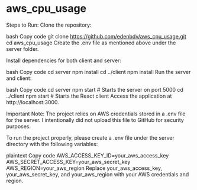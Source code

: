 # aws_cpu_usage

Steps to Run:
Clone the repository:

bash
Copy code
git clone https://github.com/edenbdv/aws_cpu_usage.git
cd aws_cpu_usage
Create the .env file as mentioned above under the server folder.

Install dependencies for both client and server:

bash
Copy code
cd server
npm install
cd ../client
npm install
Run the server and client:

bash
Copy code
cd server
npm start  # Starts the server on port 5000
cd ../client
npm start  # Starts the React client
Access the application at http://localhost:3000.

Important Note:
The project relies on AWS credentials stored in a .env file for the server. I intentionally did not upload this file to GitHub for security purposes.

To run the project properly, please create a .env file under the server directory with the following variables:

plaintext
Copy code
AWS_ACCESS_KEY_ID=your_aws_access_key
AWS_SECRET_ACCESS_KEY=your_aws_secret_key
AWS_REGION=your_aws_region
Replace your_aws_access_key, your_aws_secret_key, and your_aws_region with your AWS credentials and region.
